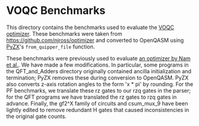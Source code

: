 # VOQC Benchmarks

This directory contains the benchmarks used to evaluate the [VOQC optimizer](https://github.com/inQWIRE/SQIR). These benchmarks were taken from https://github.com/njross/optimizer and converted to OpenQASM using [PyZX](https://github.com/Quantomatic/pyzx)'s `from_quipper_file` function. 

These benchmarks were previously used to evaluate [an optimizer by Nam et al.](https://arxiv.org/abs/1710.07345). We have made a few modifications. In particular, some programs in the QFT_and_Adders directory originally contained ancilla initialization and termination; PyZX removes these during conversion to OpenQASM. PyZX also converts z-axis rotation angles to the form 'x * pi' by rounding. For the PF benchmarks, we translate these rz gates to our rzq gates in the parser; for the QFT programs we have translated the rz gates to rzq gates in advance. Finally, the gf2^X family of circuits and csum_mux_9 have been lightly edited to remove redundant H gates that caused inconsistencies in the original gate counts.
